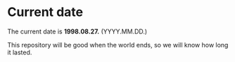 # Current date

The current date is **1998.08.27.** (YYYY.MM.DD.)

This repository will be good when the world ends, so we will know how long it lasted.